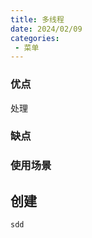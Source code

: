 ```yaml
---
title: 多线程
date: 2024/02/09
categories:
 - 菜单
---
```

### 优点
处理

### 缺点


### 使用场景



## 创建

``` java
sdd
```
